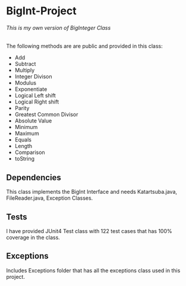 # **BigInt-Project** 

###### This is my own version of BigInteger Class


The following methods are are public and provided in this class:
- Add
- Subtract
- Multiply
- Integer Divison
- Modulus
- Exponentiate
- Logical Left shift
- Logical Right shift
- Parity
- Greatest Common Divisor
- Absolute Value
- Minimum
- Maximum
- Equals
- Length
- Comparison
- toString

## Dependencies

This class implements the BigInt Interface and needs Katartsuba.java, FileReader.java, Exception Classes.

## Tests

I have provided JUnit4 Test class with 122 test cases that has 100% coverage in the class.

## Exceptions

Includes Exceptions folder that has all the exceptions class used in this project.





